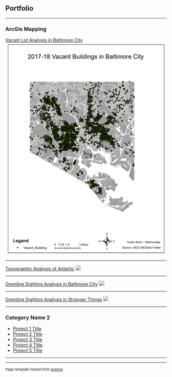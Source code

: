 ## Portfolio

---

### ArcGis Mapping

[Vacant Lot Analysis in Baltimore City](/sample_page)
<img src="/images/Github_1.PNG"/>

---
[Topographic Analysis of Antartic](/pdf/sample_presentation.pdf)
<img src="images/dummy_thumbnail.jpg?raw=true"/>

---
[Gremline Sighting Analysis in Baltimore City](http://example.com/)
<img src="images/dummy_thumbnail.jpg?raw=true"/>

---
[Gremline Sighting Analysis in Stranger Things](http://example.com/)
<img src="images/dummy_thumbnail.jpg?raw=true"/>

---

### Category Name 2

- [Project 1 Title](http://example.com/)
- [Project 2 Title](http://example.com/)
- [Project 3 Title](http://example.com/)
- [Project 4 Title](http://example.com/)
- [Project 5 Title](http://example.com/)

---




---
<p style="font-size:11px">Page template forked from <a href="https://github.com/evanca/quick-portfolio">evanca</a></p>
<!-- Remove above link if you don't want to attibute -->

